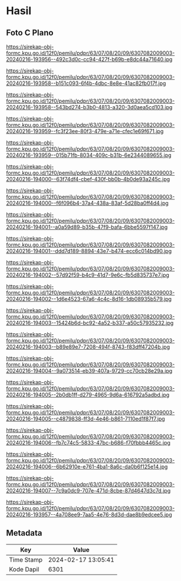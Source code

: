 # Hasil

## Foto C Plano

https://sirekap-obj-formc.kpu.go.id/12f0/pemilu/pdpr/63/07/08/20/09/6307082009003-20240216-193956--492c3d0c-cc94-427f-b69b-e8dc44a71640.jpg

https://sirekap-obj-formc.kpu.go.id/12f0/pemilu/pdpr/63/07/08/20/09/6307082009003-20240216-193958--b151c093-6f4b-4dbc-8e8e-41ac82fb017f.jpg

https://sirekap-obj-formc.kpu.go.id/12f0/pemilu/pdpr/63/07/08/20/09/6307082009003-20240216-193958--543bd274-b3b0-4813-a320-3d0aea5cd103.jpg

https://sirekap-obj-formc.kpu.go.id/12f0/pemilu/pdpr/63/07/08/20/09/6307082009003-20240216-193959--fc3f23ee-80f3-479e-a71e-cfec1e69f671.jpg

https://sirekap-obj-formc.kpu.go.id/12f0/pemilu/pdpr/63/07/08/20/09/6307082009003-20240216-193959--015b71fb-8034-409c-b31b-6e2344089655.jpg

https://sirekap-obj-formc.kpu.go.id/12f0/pemilu/pdpr/63/07/08/20/09/6307082009003-20240216-194000--63f74df4-cbef-430f-bb0b-4b0de93a245c.jpg

https://sirekap-obj-formc.kpu.go.id/12f0/pemilu/pdpr/63/07/08/20/09/6307082009003-20240216-194000--f6f096b4-37a4-438a-83af-5d28ba0ff4d4.jpg

https://sirekap-obj-formc.kpu.go.id/12f0/pemilu/pdpr/63/07/08/20/09/6307082009003-20240216-194001--a0a59d89-b35b-47f9-bafa-6bbe5597f147.jpg

https://sirekap-obj-formc.kpu.go.id/12f0/pemilu/pdpr/63/07/08/20/09/6307082009003-20240216-194001--ddd7d189-8894-43e7-b474-ecc6c014bd90.jpg

https://sirekap-obj-formc.kpu.go.id/12f0/pemilu/pdpr/63/07/08/20/09/6307082009003-20240216-194002--57d92f59-b4c9-41d7-9e6c-fb5d835737e7.jpg

https://sirekap-obj-formc.kpu.go.id/12f0/pemilu/pdpr/63/07/08/20/09/6307082009003-20240216-194002--1d6e4523-67a6-4c4c-8d16-1db08935b579.jpg

https://sirekap-obj-formc.kpu.go.id/12f0/pemilu/pdpr/63/07/08/20/09/6307082009003-20240216-194003--15424b6d-bc92-4a52-b337-a50c57935232.jpg

https://sirekap-obj-formc.kpu.go.id/12f0/pemilu/pdpr/63/07/08/20/09/6307082009003-20240216-194003--b89e89e7-7208-494f-8743-f83dff47204b.jpg

https://sirekap-obj-formc.kpu.go.id/12f0/pemilu/pdpr/63/07/08/20/09/6307082009003-20240216-194004--9a073514-eb39-407a-9729-cc70cb28e29a.jpg

https://sirekap-obj-formc.kpu.go.id/12f0/pemilu/pdpr/63/07/08/20/09/6307082009003-20240216-194005--2b0db1ff-d279-4965-9d6a-616792a5adbd.jpg

https://sirekap-obj-formc.kpu.go.id/12f0/pemilu/pdpr/63/07/08/20/09/6307082009003-20240216-194005--c4879838-ff3d-4e46-b861-7110ed1f87f7.jpg

https://sirekap-obj-formc.kpu.go.id/12f0/pemilu/pdpr/63/07/08/20/09/6307082009003-20240216-194006--fb7c74c5-5833-47bc-b686-f70fbbb4465c.jpg

https://sirekap-obj-formc.kpu.go.id/12f0/pemilu/pdpr/63/07/08/20/09/6307082009003-20240216-194006--6b62910e-e761-4ba1-8a6c-da0b6f125e14.jpg

https://sirekap-obj-formc.kpu.go.id/12f0/pemilu/pdpr/63/07/08/20/09/6307082009003-20240216-194007--7c9a0dc9-707e-471d-8cbe-87d4647d3c7d.jpg

https://sirekap-obj-formc.kpu.go.id/12f0/pemilu/pdpr/63/07/08/20/09/6307082009003-20240216-193957--4a708ee9-7aa5-4e76-8d3d-dae8b9edcee5.jpg


## Metadata

| Key        | Value               |
| ---------- | ------------------- |
| Time Stamp | 2024-02-17 13:05:41 |
| Kode Dapil | 6301                |



